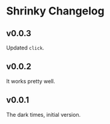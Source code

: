 # Shrinky Changelog

## v0.0.3

Updated `click`.

## v0.0.2

It works pretty well.

## v0.0.1

The dark times, initial version.